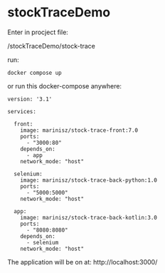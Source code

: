 # stockTraceDemo

Enter in procject file:

/stockTraceDemo/stock-trace

run:

```docker compose up```

or run this docker-compose anywhere:
```
version: '3.1'

services:

  front:
    image: marinisz/stock-trace-front:7.0
    ports:
      - "3000:80"
    depends_on:
      - app
    network_mode: "host"

  selenium:
    image: marinisz/stock-trace-back-python:1.0
    ports:
      - "5000:5000"
    network_mode: "host"

  app:
    image: marinisz/stock-trace-back-kotlin:3.0
    ports:
      - "8080:8080"
    depends_on:
      - selenium
    network_mode: "host"

```

The application will be on at: http://localhost:3000/
